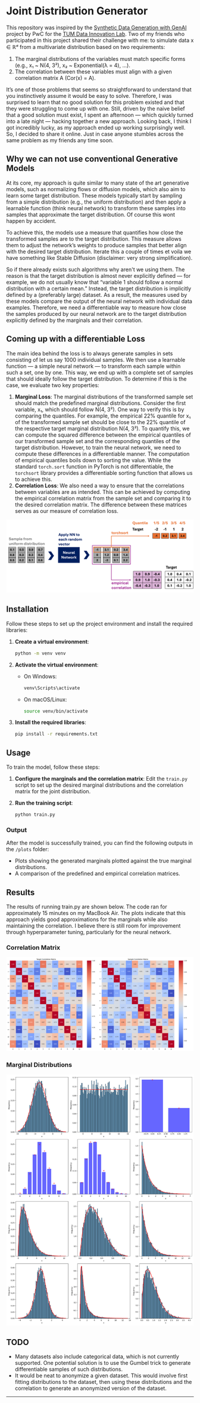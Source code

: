 # Joint Distribution Generator

This repository was inspired by the [Synthetic Data Generation with GenAI](https://www.mdsi.tum.de/en/di-lab/vergangene-projekte/ss24-pwc-synthetic-data-generation-with-genai/) project by PwC for the [TUM Data Innovation Lab](https://www.mdsi.tum.de/en/di-lab/tum-di-lab/). Two of my friends who participated in this project shared their challenge with me: to simulate data x ∈ ℝᵈ from a multivariate distribution based on two requirements:

1. The marginal distributions of the variables must match specific forms (e.g., x₁ ~ N(4, 3²), x₂ ~ Exponential(λ = 4), ...).
2. The correlation between these variables must align with a given correlation matrix A (Cor(x) = A).

It’s one of those problems that seems so straightforward to understand that you instinctively assume it would be easy to solve. Therefore, I was surprised to learn that no good solution for this problem existed and that they were struggling to come up with one. Still, driven by the naive belief that a good solution must exist, I spent an afternoon — which quickly turned into a late night — hacking together a new approach. Looking back, I think I got incredibly lucky, as my approach ended up working surprisingly well. So, I decided to share it online. Just in case anyone stumbles across the same problem as my friends any time soon. 

## Why we can not use conventional Generative Models

At its core, my approach is quite similar to many state of the art generative models, such as normalizing flows or diffusion models, which also aim to learn some target distribution. These models typically start by sampling from a simple distribution (e.g., the uniform distribution) and then apply a learnable function (think neural network) to transform these samples into samples that approximate the target distribution. Of course this wont happen by accident.

To achieve this, the models use a measure that quantifies how close the transformed samples are to the target distribution. This measure allows them to adjust the network’s weights to produce samples that better align with the desired target distribution. Iterate this a couple of times et voila we have something like Stable Diffusion (disclaimer: very strong simplification).

So if there already exists such algorithms why aren't we using them. The reason is that the target distribution is almost never explicitly defined — for example, we do not usually know that “variable 1 should follow a normal distribution with a certain mean.” Instead, the target distribution is implicitly defined by a (preferably large) dataset. As a result, the measures used by these models compare the output of the neural network with individual data examples. Therefore, we need a differentiable way to measure how close the samples produced by our neural network are to the target distribution explicitly defined by the marginals and their correlation.

## Coming up with a differentiable Loss

The main idea behind the loss is to always generate samples in sets consisting of let us say 1000 individual samples. We then use a learnable function — a simple neural network — to transform each sample within such a set, one by one. This way, we end up with a complete set of samples that should ideally follow the target distribution. To determine if this is the case, we evaluate two key properties:

1. **Marginal Loss**: The marginal distributions of the transformed sample set should match the predefined marginal distributions. Consider the first variable, x₁, which should follow N(4, 3²). One way to verify this is by comparing the quantiles. For example, the empirical 22% quantile for x₁ of the transformed sample set should be close to the 22% quantile of the respective target marginal distribution N(4, 3²). To quantify this, we can compute the squared difference between the empirical quantiles of our transformed sample set and the corresponding quantiles of the target distribution. However, to train the neural network, we need to compute these differences in a differentiable manner. The computation of empirical quantiles boils down to sorting the value. While the standard `torch.sort` function in PyTorch is not differentiable, the `torchsort` library provides a differentiable sorting function that allows us to achieve this.
2. **Correlation Loss**: We also need a way to ensure that the correlations between variables are as intended. This can be achieved by computing the empirical correlation matrix from the sample set and comparing it to the desired correlation matrix. The difference between these matrices serves as our measure of correlation loss.


![Design](assets/joint_distribution_generator.png)

## Installation

Follow these steps to set up the project environment and install the required libraries:

1. **Create a virtual environment**:
    ```bash
    python -m venv venv
    ```

2. **Activate the virtual environment**:
    - On Windows:
      ```bash
      venv\Scripts\activate
      ```
    - On macOS/Linux:
      ```bash
      source venv/bin/activate
      ```

3. **Install the required libraries**:
    ```bash
    pip install -r requirements.txt
    ```

## Usage

To train the model, follow these steps:

1. **Configure the marginals and the correlation matrix**: Edit the `train.py` script to set up the desired marginal distributions and the correlation matrix for the joint distribution.

2. **Run the training script**:
    ```bash
    python train.py
    ```

### Output

After the model is successfully trained, you can find the following outputs in the `/plots` folder:

- Plots showing the generated marginals plotted against the true marginal distributions.
- A comparison of the predefined and empirical correlation matrices.


## Results

The results of running train.py are shown below. The code ran for approximately 15 minutes on my MacBook Air. The plots indicate that this approach yields good approximations for the marginals while also maintaining the correlation. I believe there is still room for improvement through hyperparameter tuning, particularly for the neural network.

### Correlation Matrix

![Correlation Matrix](plots/correlation.png)

### Marginal Distributions

![Marginal Distributions](plots/marginals.png)

## TODO

- Many datasets also include categorical data, which is not currently supported. One potential solution is to use the Gumbel trick to generate differentiable samples of such distributions.
- It would be neat to anonymize a given dataset. This would involve first fitting distributions to the dataset, then using these distributions and the correlation to generate an anonymized version of the dataset.
---
